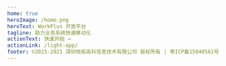 ```yaml
---
home: true
heroImage: /home.png
heroText: WorkPlus 开放平台
tagline: 助力业务系统快速移动化
actionText: 快速开始 →
actionLink: /light-app/
footer: ©2015-2021 深圳恒拓高科信息技术有限公司 版权所有 | 粤ICP备15040561号
---
```


<FeaturesSection/>